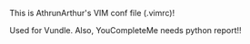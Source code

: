 This is AthrunArthur's VIM conf file (.vimrc)!

Used for Vundle. Also, YouCompleteMe needs python report!!
